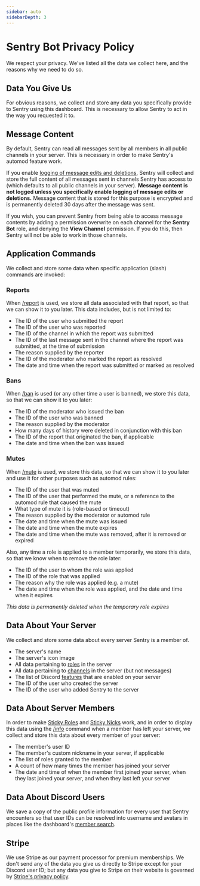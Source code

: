 ```yaml
---
sidebar: auto
sidebarDepth: 3
---
```


# Sentry Bot Privacy Policy

We respect your privacy. We've listed all the data we collect here, and the reasons why we need to do so.

## Data You Give Us

For obvious reasons, we collect and store any data you specifically provide to Sentry using this dashboard. This is
necessary to allow Sentry to act in the way you requested it to.

## Message Content

By default, Sentry can read all messages sent by all members in all public channels in your server. This is necessary in
order to make Sentry's automod feature work.

If you enable [logging of message edits and deletions](./settings.md#message-logging), Sentry will collect and store the
full content of all messages sent in channels Sentry has access to (which defaults to all public channels in your
server). **Message content is not logged unless you specifically enable logging of message edits or deletions.**
Message content that is stored for this purpose is encrypted and is permanently deleted 30 days after the message was
sent.

If you wish, you can prevent Sentry from being able to access message contents by adding a permission overwrite on each
channel for the **Sentry Bot** role, and denying the **View Channel** permission. If you do this, then Sentry will not
be able to work in those channels.

## Application Commands

We collect and store some data when specific application (slash) commands are invoked:

### Reports

When [/report](./commands.md#report) is used, we store all data associated with that report, so that we can show it to
you later. This data includes, but is not limited to:

- The ID of the user who submitted the report
- The ID of the user who was reported
- The ID of the channel in which the report was submitted
- The ID of the last message sent in the channel where the report was submitted, at the time of submission
- The reason supplied by the reporter
- The ID of the moderator who marked the report as resolved
- The date and time when the report was submitted or marked as resolved

### Bans

When [/ban](./commands.md#ban) is used (or any other time a user is banned), we store this data, so that we can show it
to you later:

- The ID of the moderator who issued the ban
- The ID of the user who was banned
- The reason supplied by the moderator
- How many days of history were deleted in conjunction with this ban
- The ID of the report that originated the ban, if applicable
- The date and time when the ban was issued

### Mutes

When [/mute](./commands.md#mute) is used, we store this data, so that we can show it to you later and use it for other
purposes such as automod rules:

- The ID of the user that was muted
- The ID of the user that performed the mute, or a reference to the automod rule that caused the mute
- What type of mute it is (role-based or timeout)
- The reason supplied by the moderator or automod rule
- The date and time when the mute was issued
- The date and time when the mute expires
- The date and time when the mute was removed, after it is removed or expired

Also, any time a role is applied to a member temporarily, we store this data, so that we know when to remove the role later:

- The ID of the user to whom the role was applied
- The ID of the role that was applied
- The reason why the role was applied (e.g. a mute)
- The date and time when the role was applied, and the date and time when it expires

*This data is permanently deleted when the temporary role expires*

## Data About Your Server

We collect and store some data about every server Sentry is a member of.

- The server's name
- The server's icon image
- All data pertaining to [roles](https://discord.com/developers/docs/topics/permissions#role-object) in the server
- All data pertaining to [channels](https://discord.com/developers/docs/resources/channel#channel-object) in the
  server (but not messages)
- The list of Discord [features](https://discord.com/developers/docs/resources/guild#guild-object-guild-features) that
  are enabled on your server
- The ID of the user who created the server
- The ID of the user who added Sentry to the server

## Data About Server Members

In order to make [Sticky Roles](./settings.md#sticky-roles) and [Sticky Nicks](./settings.md#sticky-nicks) work, and in
order to display this data using the [/info](./commands.md#info) command when a member has left your server, we collect
and store this data about every member of your server:

- The member's user ID
- The member's custom nickname in your server, if applicable
- The list of roles granted to the member
- A count of how many times the member has joined your server
- The date and time of when the member first joined your server, when they last joined your server, and when they last
  left your server

## Data About Discord Users

We save a copy of the public profile information for every user that Sentry encounters so that user IDs can be resolved
into username and avatars in places like the dashboard's [member search](./membersearch.md).

## Stripe

We use Stripe as our payment processor for premium memberships. We don't send any of the data you give us directly to
Stripe except for your Discord user ID; but any data you give to Stripe on their website is governed by
[Stripe's privacy policy](https://stripe.com/privacy).
